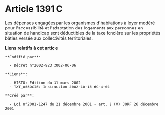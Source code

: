 # Article 1391 C

Les dépenses engagées par les organismes d'habitations à loyer modéré pour l'accessibilité et l'adaptation des logements aux
personnes en situation de handicap sont déductibles de la taxe foncière sur les propriétés bâties versée aux collectivités
territoriales.

**Liens relatifs à cet article**

	**Codifié par**:

	  - Décret n°2002-923 2002-06-06

	**Liens**:

	  - HISTO: Edition du 31 mars 2002
	  - TXT_ASSOCIE: Instruction 2002-10-15 6C-4-02

	**Créé par**:

	  - Loi n°2001-1247 du 21 décembre 2001 - art. 2 (V) JORF 26 décembre 2001
